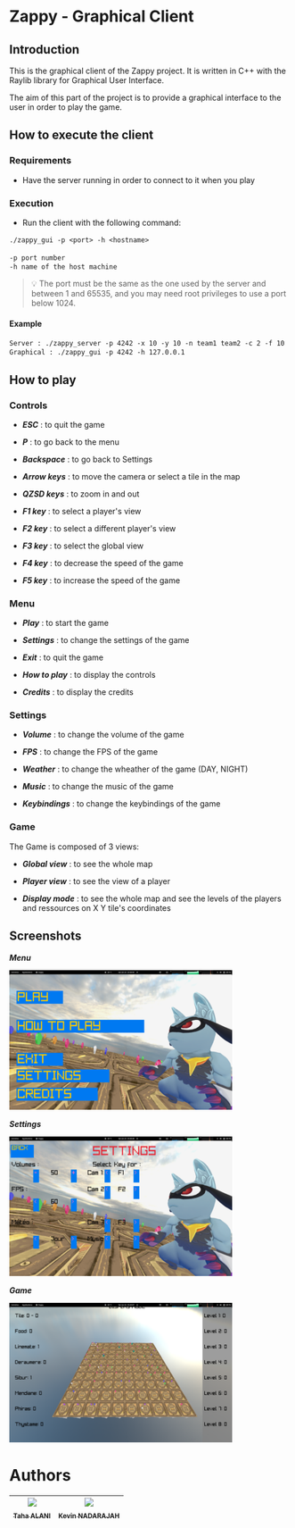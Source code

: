 # Zappy - Graphical Client

## Introduction

This is the graphical client of the Zappy project. It is written in C++ with the Raylib library for Graphical User Interface.

The aim of this part of the project is to provide a graphical interface to the user in order to play the game.


## How to execute the client

### Requirements

- Have the server running in order to connect to it when you play

### Execution

- Run the client with the following command:
```
./zappy_gui -p <port> -h <hostname>

-p port number
-h name of the host machine
```

> :bulb: The port must be the same as the one used by the server and between 1 and 65535, and you may need root privileges to use a port below 1024.

#### Example

```
Server : ./zappy_server -p 4242 -x 10 -y 10 -n team1 team2 -c 2 -f 10
Graphical : ./zappy_gui -p 4242 -h 127.0.0.1
```

## How to play

### Controls

- ***ESC*** : to quit the game

- ***P*** : to go back to the menu

- ***Backspace*** : to go back to Settings

- ***Arrow keys*** : to move the camera or select a tile in the map

- ***QZSD keys*** : to zoom in and out

- ***F1 key*** : to select a player's view

- ***F2 key*** : to select a different player's view

- ***F3 key*** : to select the global view

- ***F4 key*** : to decrease the speed of the game

- ***F5 key*** : to increase the speed of the game

### Menu

- ***Play*** : to start the game

- ***Settings*** : to change the settings of the game

- ***Exit*** : to quit the game

- ***How to play*** : to display the controls

- ***Credits*** : to display the credits

### Settings

- ***Volume*** : to change the volume of the game

- ***FPS*** : to change the FPS of the game

- ***Weather*** : to change the wheather of the game (DAY, NIGHT)

- ***Music*** : to change the music of the game

- ***Keybindings*** : to change the keybindings of the game

### Game

The Game is composed of 3 views:

- ***Global view*** : to see the whole map

- ***Player view*** : to see the view of a player

- ***Display mode*** : to see the whole map and see the levels of the players and ressources on X Y tile's coordinates

## Screenshots

***Menu***

<img src="assets/readme/menu.png" width="400" height="250" />

***Settings***

<img src="assets/readme/setiing.png" width="400" height="250" />

***Game***

<img src="assets/readme/game.png" width="400" height="250" />


# Authors

| [<img src="https://github.com/Tahalani.png?size=85" width=85><br><sub>Taha ALANI</sub>](https://github.com/Tahalani) | [<img src="https://github.com/kvn703.png?size=85" width=85><br><sub>Kevin NADARAJAH</sub>](https://github.com/kvn703) |
| :---: | :---: |
